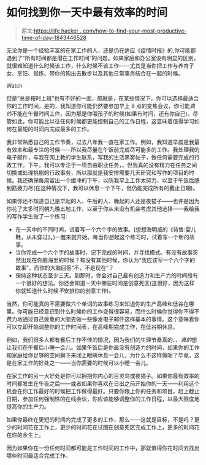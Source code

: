# 如何找到你一天中最有效率的时间

> 原文:[https://life hacker . com/how-to-find-your-most-productive-time-of-day-1843446528](https://lifehacker.com/how-to-find-your-most-productive-time-of-day-1843446528)

无论你是一个经验丰富的在家工作的人，还是仍在适应《疫情时报》的,你可能都遇到了“所有时间都是潜在工作时间”的问题。如果家庭和办公室没有明显的区别，就很难知道什么时候该工作，什么时候不该工作——尤其是当你把工作与养育子女、烹饪、锻炼、带你的狗出去散步以及其他日常事务结合在一起的时候。

Watch

但是“总是按时上班”也有不好的一面，那就是，在某些情况下，你可以选择最适合你的工作时间。是的，我知道你可能仍然要参加早上 8 点的变焦会议，你可能*真的*不能在午餐时间工作，因为那是你喂孩子的时候(如果有时间，还有你自己)。尽管如此，你可能比以往任何时候都更能控制自己的工作日程，这意味着值得学习如何在最短的时间内完成最多的工作。

我非常熟悉自己的工作节奏，过去八年我一直在家工作。例如，我知道早晨是我最有效率和最专注的时候——所以我尽量在午饭前完成尽可能多的工作。我处理我的电子邮件，与我在网上教的学生联系，写我的生活黑客帖子，做任何需要完成的行政工作。下午，我可以专注于一项自由职业任务，，但我真的没有精力在任务之间切换或处理挑剔的行政事务，所以那就是我安排需要几天研究和写作的项目的时候。我还确保每周留出一个缓冲的下午，以防我早上工作太努力，以至于午饭后感到筋疲力尽(在这种情况下，我可以休息一个下午，但仍能完成所有的截止日期)。

如果你还不知道自己是早起的人、午后的人、晚起的人还是夜猫子——也许是因为你花了太多时间朝九晚五地工作，以至于你从来没有机会考虑其他选择——我给我的写作学生做了一个练习:

*   在一天中的不同时间，试着写一个六个字的故事。(想想海明威的《待售:婴儿鞋，从未穿过》。)一醒来就开始。每当你想起这个练习时，试着写一个新的故事。
*   当你完成一个六个字的故事时，记下完成的时间，并寻找模式。有没有故事突然出现在你脑海里的时候？有没有其他时候，你认为“我应该写一个六个字的故事”，而你的大脑回答“不，不是现在”？
*   保持这种状态至少三天。到那时，你会对自己最有创造力和生产力的时间段有一个很好的想法。你还会知道一天中哪些时间是创意死区(这很好，因为这样你就知道什么时候*不*安排你的创意工作)。

当然，你可能真的不需要做六个单词的故事练习来知道你的生产高峰和低谷在哪里。你可能已经意识到什么时候你的工作变得很容易，而什么时候你觉得你不得不费力地通过自己疲惫的大脑去做一些像发电子邮件这样基本的事情。这个意味着你可以立即开始调整你的工作时间表，在高峰期完成工作，在低谷期休息。

例如，我们很多人都有餐后工作不佳的情况，因为我们的生理节奏真的、、*真的*想让我们在午餐后小睡一会儿。如果午饭后是你最没有创造力的时间，如果你的工作和家庭给你足够的空间躺下来闭上眼睛休息一会儿，为什么不这样做呢？毕竟，这是在家工作的好处之一——当你需要的时候可以小睡一会儿。

在家工作的另一大好处是你可以拥抱你内心的百灵鸟或夜猫子。如果你最有效率的时间都发生在午夜之后——或者如果你喜欢在日出之前开始你的一天——利用这个机会在你工作最好的时候把工作做得最好。只要你跟上你的任务和项目，赶上截止日期，参加任何强制性的在线会议，你应该能够调整你的工作日程，以最大限度地提高你的生产力。

如果你最终在更短的时间内完成了更多的工作，那么——这就是目标，不是吗？更少的时间花在工作上，更少的时间花在试图在创意死区完成工作上，更多的时间花在你的余生上。

因为如果你在一份任何时间都可能是工作时间的工作中，那就值得你花时间去找出哪些时间最适合完成工作。